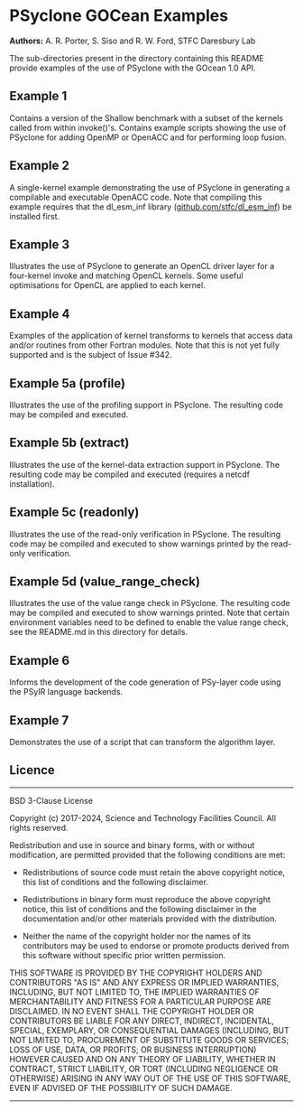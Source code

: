 # PSyclone GOCean Examples

**Authors:** A. R. Porter, S. Siso and R. W. Ford, STFC Daresbury Lab

The sub-directories present in the directory containing this README provide
examples of the use of PSyclone with the GOcean 1.0 API.

## Example 1

Contains a version of the Shallow benchmark with a subset of the kernels
called from within invoke()'s. Contains example scripts showing the use
of PSyclone for adding OpenMP or OpenACC and for performing loop fusion.

## Example 2

A single-kernel example demonstrating the use of PSyclone in generating
a compilable and executable OpenACC code. Note that compiling this
example requires that the dl_esm_inf library ([github.com/stfc/dl_esm_inf](https://github.com/stfc/dl_esm_inf))
be installed first.

## Example 3

Illustrates the use of PSyclone to generate an OpenCL driver layer for
a four-kernel invoke and matching OpenCL kernels. Some useful optimisations
for OpenCL are applied to each kernel.

## Example 4

Examples of the application of kernel transforms to kernels that access
data and/or routines from other Fortran modules. Note that this is not
yet fully supported and is the subject of Issue #342.

## Example 5a (profile)

Illustrates the use of the profiling support in PSyclone. The resulting
code may be compiled and executed.

## Example 5b (extract)

Illustrates the use of the kernel-data extraction support in PSyclone. The
resulting code may be compiled and executed (requires a netcdf installation).

## Example 5c (readonly)

Illustrates the use of the read-only verification in PSyclone. The
resulting code may be compiled and executed to show warnings printed
by the read-only verification.

## Example 5d (value_range_check)

Illustrates the use of the value range check in PSyclone. The
resulting code may be compiled and executed to show warnings printed.
Note that certain environment variables need to be defined to enable
the value range check, see the README.md in this directory for details.

## Example 6

Informs the development of the code generation of PSy-layer code using the
PSyIR language backends.

## Example 7

Demonstrates the use of a script that can transform the algorithm layer.

## Licence

-----------------------------------------------------------------------------

BSD 3-Clause License

Copyright (c) 2017-2024, Science and Technology Facilities Council.
All rights reserved.

Redistribution and use in source and binary forms, with or without
modification, are permitted provided that the following conditions are met:

* Redistributions of source code must retain the above copyright notice, this
  list of conditions and the following disclaimer.

* Redistributions in binary form must reproduce the above copyright notice,
  this list of conditions and the following disclaimer in the documentation
  and/or other materials provided with the distribution.

* Neither the name of the copyright holder nor the names of its
  contributors may be used to endorse or promote products derived from
  this software without specific prior written permission.

THIS SOFTWARE IS PROVIDED BY THE COPYRIGHT HOLDERS AND CONTRIBUTORS
"AS IS" AND ANY EXPRESS OR IMPLIED WARRANTIES, INCLUDING, BUT NOT
LIMITED TO, THE IMPLIED WARRANTIES OF MERCHANTABILITY AND FITNESS
FOR A PARTICULAR PURPOSE ARE DISCLAIMED. IN NO EVENT SHALL THE
COPYRIGHT HOLDER OR CONTRIBUTORS BE LIABLE FOR ANY DIRECT, INDIRECT,
INCIDENTAL, SPECIAL, EXEMPLARY, OR CONSEQUENTIAL DAMAGES (INCLUDING,
BUT NOT LIMITED TO, PROCUREMENT OF SUBSTITUTE GOODS OR SERVICES;
LOSS OF USE, DATA, OR PROFITS; OR BUSINESS INTERRUPTION) HOWEVER
CAUSED AND ON ANY THEORY OF LIABILITY, WHETHER IN CONTRACT, STRICT
LIABILITY, OR TORT (INCLUDING NEGLIGENCE OR OTHERWISE) ARISING IN
ANY WAY OUT OF THE USE OF THIS SOFTWARE, EVEN IF ADVISED OF THE
POSSIBILITY OF SUCH DAMAGE.

-----------------------------------------------------------------------------
